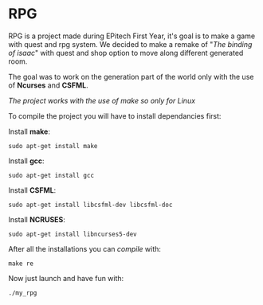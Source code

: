 # RPG
RPG is a project made during EPitech First Year, it's goal is to make a game with quest and rpg system. We decided to make a remake of "*The binding of isaac*" with quest and shop option to move along different generated room.

The goal was to work on the generation part of the world only with the use of **Ncurses** and **CSFML**.

*The project works with the use of make so only for Linux*


To compile the project you will have to install dependancies first:

Install **make**:

```
sudo apt-get install make
```

Install **gcc**:

```
sudo apt-get install gcc
```

Install **CSFML**:

```
sudo apt-get install libcsfml-dev libcsfml-doc
```

Install **NCRUSES**:

```
sudo apt-get install libncurses5-dev
```

After all the installations you can *compile* with:
```
make re
```

Now just launch and have fun with:
```
./my_rpg
```
